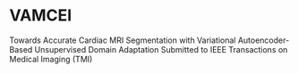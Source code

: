 # VAMCEI
Towards Accurate Cardiac MRI Segmentation with Variational Autoencoder-Based Unsupervised Domain Adaptation
Submitted to IEEE Transactions on Medical Imaging (TMI)
